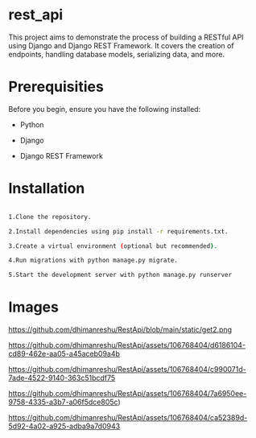 # rest_api
This project aims to demonstrate the process of building a RESTful API using Django and Django REST Framework. It covers the creation of endpoints, handling database models, serializing data, and more.

Prerequisities
==========

Before you begin, ensure you have the following installed:

- Python

- Django

- Django REST Framework

Installation
==========
 ```bash

1.Clone the repository.

2.Install dependencies using pip install -r requirements.txt.

3.Create a virtual environment (optional but recommended).

4.Run migrations with python manage.py migrate.

5.Start the development server with python manage.py runserver

```
Images
==========
https://github.com/dhimanreshu/RestApi/blob/main/static/get2.png

https://github.com/dhimanreshu/RestApi/assets/106768404/d6186104-cd89-462e-aa05-a45aceb09a4b

https://github.com/dhimanreshu/RestApi/assets/106768404/c990071d-7ade-4522-9140-363c51bcdf75

https://github.com/dhimanreshu/RestApi/assets/106768404/7a6950ee-9758-4335-a3b7-a06f5dce805c)

https://github.com/dhimanreshu/RestApi/assets/106768404/ca52389d-5d92-4a02-a925-adba9a7d0943
